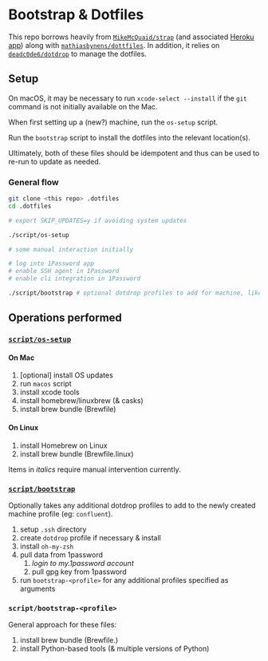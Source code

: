 # Bootstrap & Dotfiles

This repo borrows heavily from [`MikeMcQuaid/strap`](https://github.com/MikeMcQuaid/strap) (and associated [Heroku app](https://macos-strap.herokuapp.com/)) along with [`mathiasbynens/dottfiles`](https://github.com/mathiasbynens/dotfiles).
In addition, it relies on [`deadc0de6/dotdrop`](https://github.com/deadc0de6/dotdrop/) to manage the dotfiles.

## Setup

On macOS, it may be necessary to run `xcode-select --install` if the `git` command is not initially available on the Mac.

When first setting up a (new?) machine, run the `os-setup` script.

Run the `bootstrap` script to install the dotfiles into the relevant location(s).

Ultimately, both of these files should be idempotent and thus can be used to re-run to update as needed.

### General flow

```bash
git clone <this repo> .dotfiles
cd .dotfiles

# export SKIP_UPDATES=y if avoiding system updates

./script/os-setup

# some manual interaction initially

# log into 1Password app
# enable SSH agent in 1Password
# enable cli integration in 1Password

./script/bootstrap # optional dotdrop profiles to add for machine, like "confluent" or "personal"
```

## Operations performed

### [`script/os-setup`](script/os-setup)

#### On Mac
1. [optional] install OS updates
1. run `macos` script
1. install xcode tools
1. install homebrew/linuxbrew (& casks)
1. install brew bundle (Brewfile)

#### On Linux
1. install Homebrew on Linux
1. install brew bundle (Brewfile.linux)

Items in *italics* require manual intervention currently.

### [`script/bootstrap`](script/bootstrap)

Optionally takes any additional dotdrop profiles to add to the newly created machine profile (eg: `confluent`).

1. setup `.ssh` directory
1. create `dotdrop` profile if necessary & install
1. install `oh-my-zsh`
1. pull data from 1password
    1. *login to my.1password account*
    1. pull gpg key from 1password
1. run `bootstrap-<profile>` for any additional profiles specified as arguments

### `script/bootstrap-<profile>`

General approach for these files:

1. install brew bundle (Brewfile.<profile>)
2. install Python-based tools (& multiple versions of Python)
